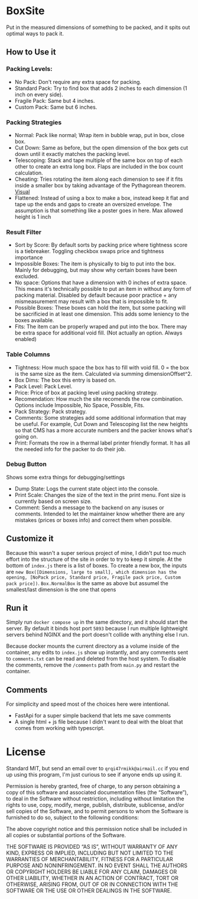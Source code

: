# BoxSite
Put in the measured dimensions of something to be packed, and it spits out optimal ways to pack it.
## How to Use it
### Packing Levels:
- No Pack: Don't require any extra space for packing.
- Standard Pack: Try to find box that adds 2 inches to each dimension (1 inch on every side).
- Fragile Pack: Same but 4 inches.
- Custom Pack: Same but 6 inches.
### Packing Strategies
- Normal: Pack like normal; Wrap item in bubble wrap, put in box, close box.
- Cut Down: Same as before, but the open dimension of the box gets cut down until it exactly matches the packing level.
- Telescoping: Stack and tape multiple of the same box on top of each other to create an extra long box. Flaps are included in the box count calculation.
- Cheating: Tries rotating the item along each dimension to see if it fits inside a smaller box by taking advantage of the Pythagorean theorem. [Visual](https://stackoverflow.com/questions/69963451/how-to-get-height-and-width-of-element-when-it-is-rotated)
- Flattened: Instead of using a box to make a box, instead keep it flat and tape up the ends and gaps to create an oversized envelope. The assumption is that something like a poster goes in here. Max allowed height is 1 inch
### Result Filter
- Sort by Score: By default sorts by packing price where tightness score is a tiebreaker. Toggling checkbox swaps price and tightness importance
- Impossible Boxes: The item is physically to big to put into the box. Mainly for debugging, but may show why certain boxes have been excluded.
- No space: Options that have a dimension with 0 inches of extra space. This means it's technically possible to put an item in without any form of packing material. Disabled by default because poor practice + any mismeasurement may result with a box that is impossible to fit.
- Possible Boxes: These boxes can hold the item, but some packing will be sacrificied in at least one dimension. This adds some leniency to the boxes available.
- Fits: The item can be properly wraped and put into the box. There may be extra space for additional void fill. (Not actually an option. Always enabled)
### Table Columns
- Tightness: How much space the box has to fill with void fill. 0 = the box is the same size as the item. Calculated via summing dimensionOffset^2.
- Box Dims: The box this entry is based on.
- Pack Level: Pack Level.
- Price: Price of box at packing level using packing strategy.
- Recomendation: How much the site recomends the row combination. Options include Impossible, No Space, Possible, Fits.
- Pack Strategy: Pack strategy.
- Comments: Some strategies add some additional information that may be useful. For example, Cut Down and Telescoping list the new heights so that CMS has a more accurate numbers and the packer knows what's going on.
- Print: Formats the row in a thermal label printer friendly format. It has all the needed info for the packer to do their job.
### Debug Button
Shows some extra things for debugging/settings
- Dump State: Logs the current state object into the console.
- Print Scale: Changes the size of the text in the print menu. Font size is currently based on screen size.
- Comment: Sends a message to the backend on any isuses or comments. Intended to let the maintainer know whether there are any mistakes (prices or boxes info) and correct them when possible.

## Customize it
Because this wasn't a super serious project of mine, I didn't put too much effort into the structure of the site in order to try to keep it simple. At the bottom of `index.js` there is a list of boxes. To create a new box, the inputs are `new Box([Dimensions, large to small], which dimension has the opening, [NoPack price, Standard price, Fragile pack price, Custom pack price])`. `Box.NormalBox` is the same as above but assumel the smallest/last dimension is the one that opens   

## Run it
Simply run `docker compose up` in the same directory, and it should start the server. By default it binds host port `5893` because I run multiple lightweight servers behind NGINX and the port doesn't collide with anything else I run.

Because docker mounts the current directory as a volume inside of the container, any edits to `index.js` show up instantly, and any comments sent to `comments.txt` can be read and deleted from the host system. To disable the comments, remove the `/comments` path from `main.py` and restart the container.

## Comments
For simplicity and speed most of the choices here were intentional.
- FastApi for a super simple backend that lets me save comments
- A single html + js file because I didn't want to deal with the bloat that comes from working with typescript.

# License
Standard MIT, but send an email over to `qrqi47rmikk@airmail.cc` if you end up using this program, I'm just curious to see if anyone ends up using it.

Permission is hereby granted, free of charge, to any person obtaining a copy of this software and associated documentation files (the “Software”), to deal in the Software without restriction, including without limitation the rights to use, copy, modify, merge, publish, distribute, sublicense, and/or sell copies of the Software, and to permit persons to whom the Software is furnished to do so, subject to the following conditions:

The above copyright notice and this permission notice shall be included in all copies or substantial portions of the Software.

THE SOFTWARE IS PROVIDED “AS IS”, WITHOUT WARRANTY OF ANY KIND, EXPRESS OR IMPLIED, INCLUDING BUT NOT LIMITED TO THE WARRANTIES OF MERCHANTABILITY, FITNESS FOR A PARTICULAR PURPOSE AND NONINFRINGEMENT. IN NO EVENT SHALL THE AUTHORS OR COPYRIGHT HOLDERS BE LIABLE FOR ANY CLAIM, DAMAGES OR OTHER LIABILITY, WHETHER IN AN ACTION OF CONTRACT, TORT OR OTHERWISE, ARISING FROM, OUT OF OR IN CONNECTION WITH THE SOFTWARE OR THE USE OR OTHER DEALINGS IN THE SOFTWARE.

